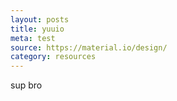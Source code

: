 ```yaml
---
layout: posts
title: yuuio
meta: test
source: https://material.io/design/
category: resources
---
```


sup bro 